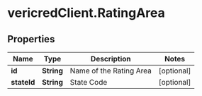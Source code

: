 # vericredClient.RatingArea

## Properties
Name | Type | Description | Notes
------------ | ------------- | ------------- | -------------
**id** | **String** | Name of the Rating Area | [optional] 
**stateId** | **String** | State Code | [optional] 



